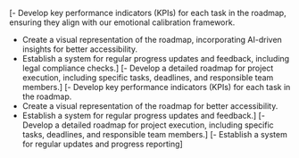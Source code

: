 [- Develop key performance indicators (KPIs) for each task in the roadmap, ensuring they align with our emotional calibration framework.
- Create a visual representation of the roadmap, incorporating AI-driven insights for better accessibility.
- Establish a system for regular progress updates and feedback, including legal compliance checks.]
[- Develop a detailed roadmap for project execution, including specific tasks, deadlines, and responsible team members.]
[- Develop key performance indicators (KPIs) for each task in the roadmap.
- Create a visual representation of the roadmap for better accessibility.
- Establish a system for regular progress updates and feedback.]
[- Develop a detailed roadmap for project execution, including specific tasks, deadlines, and responsible team members.]
[- Establish a system for regular updates and progress reporting]